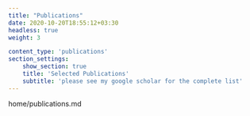```yaml
---
title: "Publications"
date: 2020-10-20T18:55:12+03:30
headless: true
weight: 3

content_type: 'publications'
section_settings:
    show_section: true
    title: 'Selected Publications'
    subtitle: 'please see my google scholar for the complete list'    
---
```


home/publications.md
